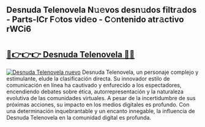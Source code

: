 ## Desnuda Telenovela N𝚞𝚎vos desn𝚞dos filtr𝚊dos - Parts-ICr F𝚘tos vid𝚎o - C𝚘ntenido atr𝚊ctivo rWCi6

# <h2><a href="http://mb4tutx.tromn.icu/?c=Desnuda+Telenovela">🔗👉👉👉 Desnuda Telenovela 🔗🔗</a></h2>

[![Desnuda Telenovela nuevo](https://i.imgur.com/pEAQMta.gif)](http://mb4tutx.tromn.icu/?c=Desnuda+Telenovela)
Desnuda Telenovela, un personaje complejo y estimulante, elude la clasificación directa. Su innovador estilo de comunicación en línea ha cautivado y enfurecido a los espectadores, encendiendo debates sobre ética, autorrepresentación y la naturaleza evolutiva de las comunidades virtuales. A pesar de la incertidumbre de sus próximas acciones, su impacto en los medios digitales es profundo. Con una determinación inquebrantable y un encanto innegable, la influencia de Desnuda Telenovela en la comunidad digital es profunda.
